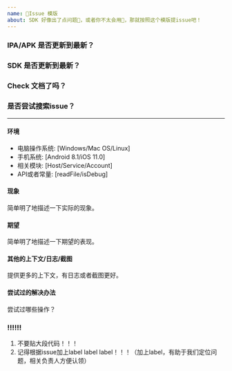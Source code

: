 ```yaml
---
name: 📝Issue 模版
about: SDK 好像出了点问题💢，或者你不太会用🤔，那就按照这个模版提issue吧！
---
```


### IPA/APK 是否更新到最新？
### SDK 是否更新到最新？
### Check 文档了吗？
### 是否尝试搜索issue？

---

#### 环境
- 电脑操作系统: [Windows/Mac OS/Linux]
- 手机系统: [Android 8.1/iOS 11.0]
- 相关模块: [Host/Service/Account]
- API或者常量: [readFile/isDebug]

#### 现象

简单明了地描述一下实际的现象。

#### 期望

简单明了地描述一下期望的表现。

#### 其他的上下文/日志/截图

提供更多的上下文，有日志或者截图更好。

#### 尝试过的解决办法

尝试过哪些操作？

### ‼️‼️‼️
1. 不要贴大段代码！！！
2. 记得根据issue加上label label label！！！（加上label，有助于我们定位问题，相关负责人方便认领）
